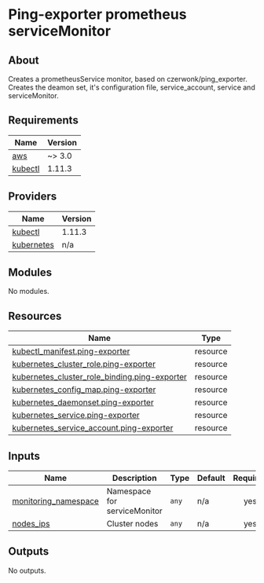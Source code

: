 # Ping-exporter prometheus serviceMonitor
## About
Creates a prometheusService monitor, based on czerwonk/ping\_exporter.
Creates the deamon set, it's configuration file, service\_account, service and serviceMonitor.

## Requirements

| Name | Version |
|------|---------|
| <a name="requirement_aws"></a> [aws](#requirement\_aws) | ~> 3.0 |
| <a name="requirement_kubectl"></a> [kubectl](#requirement\_kubectl) | 1.11.3 |

## Providers

| Name | Version |
|------|---------|
| <a name="provider_kubectl"></a> [kubectl](#provider\_kubectl) | 1.11.3 |
| <a name="provider_kubernetes"></a> [kubernetes](#provider\_kubernetes) | n/a |

## Modules

No modules.

## Resources

| Name | Type |
|------|------|
| [kubectl_manifest.ping-exporter](https://registry.terraform.io/providers/gavinbunney/kubectl/1.11.3/docs/resources/manifest) | resource |
| [kubernetes_cluster_role.ping-exporter](https://registry.terraform.io/providers/hashicorp/kubernetes/latest/docs/resources/cluster_role) | resource |
| [kubernetes_cluster_role_binding.ping-exporter](https://registry.terraform.io/providers/hashicorp/kubernetes/latest/docs/resources/cluster_role_binding) | resource |
| [kubernetes_config_map.ping-exporter](https://registry.terraform.io/providers/hashicorp/kubernetes/latest/docs/resources/config_map) | resource |
| [kubernetes_daemonset.ping-exporter](https://registry.terraform.io/providers/hashicorp/kubernetes/latest/docs/resources/daemonset) | resource |
| [kubernetes_service.ping-exporter](https://registry.terraform.io/providers/hashicorp/kubernetes/latest/docs/resources/service) | resource |
| [kubernetes_service_account.ping-exporter](https://registry.terraform.io/providers/hashicorp/kubernetes/latest/docs/resources/service_account) | resource |

## Inputs

| Name | Description | Type | Default | Required |
|------|-------------|------|---------|:--------:|
| <a name="input_monitoring_namespace"></a> [monitoring\_namespace](#input\_monitoring\_namespace) | Namespace for serviceMonitor | `any` | n/a | yes |
| <a name="input_nodes_ips"></a> [nodes\_ips](#input\_nodes\_ips) | Cluster nodes | `any` | n/a | yes |

## Outputs

No outputs.
